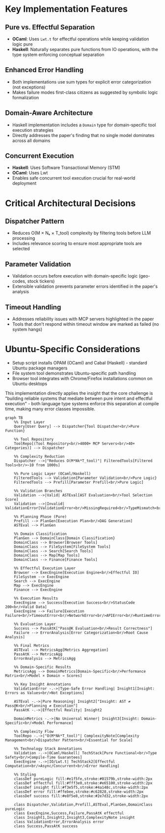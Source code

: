 # Key Implementation Features

## Pure vs. Effectful Separation
- **OCaml**: Uses `Lwt.t` for effectful operations while keeping validation logic pure
- **Haskell**: Naturally separates pure functions from IO operations, with the type system enforcing conceptual separation

## Enhanced Error Handling
- Both implementations use sum types for explicit error categorization (not exceptions)
- Makes failure modes first-class citizens as suggested by symbolic logic formalization

## Domain-Aware Architecture
- Haskell implementation includes a `Domain` type for domain-specific tool execution strategies
- Directly addresses the paper's finding that no single model dominates across all domains

## Concurrent Execution
- **Haskell**: Uses Software Transactional Memory (STM)
- **OCaml**: Uses Lwt
- Enables safe concurrent tool execution crucial for real-world deployment

# Critical Architectural Decisions

## Dispatcher Pattern
- Reduces O(M × Nₖ × T_tool) complexity by filtering tools before LLM processing
- Includes relevance scoring to ensure most appropriate tools are selected

## Parameter Validation
- Validation occurs before execution with domain-specific logic (geo-codes, stock tickers)
- Extensible validation prevents parameter errors identified in the paper's analysis

## Timeout Handling
- Addresses reliability issues with MCP servers highlighted in the paper
- Tools that don't respond within timeout window are marked as failed (no system hangs)

# Ubuntu-Specific Considerations

- Setup script installs OPAM (OCaml) and Cabal (Haskell) - standard Ubuntu package managers
- File system tool demonstrates Ubuntu-specific path handling
- Browser tool integrates with Chrome/Firefox installations common on Ubuntu desktops

This implementation directly applies the insight that the core challenge is "building reliable systems that mediate between pure intent and effectful execution" - both language type systems enforce this separation at compile time, making many error classes impossible.

```mermaid
graph TB
    %% Input Layer
    Query[User Query] --> Dispatcher{Tool Dispatcher<br/>Pure Function}
    
    %% Tool Repository
    ToolRepo[(Tool Repository<br/>4000+ MCP Servers<br/>40+ Categories)] --> Dispatcher
    
    %% Complexity Reduction
    Dispatcher -->|"Reduces O(M*Nk*T_tool)"| FilteredTools[Filtered Tools<br/>~10 from 1000s]
    
    %% Pure Logic Layer (OCaml/Haskell)
    FilteredTools --> Validation{Parameter Validation<br/>Pure Logic}
    FilteredTools --> Prefill[Parameter Prefill<br/>Pure Logic]
    
    %% Validation Branches
    Validation -->|Valid| ASTEval[AST Evaluation<br/>Tool Selection Score]
    Validation -->|Invalid| ValidationError[ValidationError<br/>MissingRequired<br/>TypeMismatch<br/>InvalidCode]
    
    %% Planning Phase (Pure)
    Prefill --> PlanGen[Execution Plan<br/>DAG Generation]
    ASTEval --> PlanGen
    
    %% Domain Classification
    PlanGen --> DomainClass{Domain Classification}
    DomainClass --> Browser[Browser Tools]
    DomainClass --> FileSystem[FileSystem Tools]
    DomainClass --> Search[Search Tools]
    DomainClass --> Map[Map Tools]
    DomainClass --> Finance[Finance Tools]
    
    %% Effectful Execution Layer
    Browser --> ExecEngine[Execution Engine<br/>Effectful IO]
    FileSystem --> ExecEngine
    Search --> ExecEngine
    Map --> ExecEngine
    Finance --> ExecEngine
    
    %% Execution Results
    ExecEngine --> Success[Execution Success<br/>StatusCode 200<br/>Valid Data]
    ExecEngine --> Failure[Execution Failure<br/>TimeoutError<br/>NetworkError<br/>APIError<br/>RuntimeError]
    
    %% Evaluation Layer
    Success --> PassAtK["Pass@K Evaluation<br/>Result Correctness"]
    Failure --> ErrorAnalysis[Error Categorization<br/>Root Cause Analysis]
    
    %% Final Metrics
    ASTEval --> MetricsAgg[Metrics Aggregation]
    PassAtK --> MetricsAgg
    ErrorAnalysis --> MetricsAgg
    
    %% Domain-Specific Results
    MetricsAgg --> DomainMetrics[Domain-Specific<br/>Performance Matrix<br/>Model × Domain → Scores]
    
    %% Key Insight Annotations
    ValidationError -.->|Type-Safe Error Handling| Insight1[Insight: Errors as Values<br/>Not Exceptions]
    
    ASTEval -.->|Pure Reasoning| Insight2["Insight: AST ≠ Pass@K<br/>Planning ≠ Execution"]
    PassAtK -.->|Effectful Reality| Insight2
    
    DomainMetrics -.->|No Universal Winner| Insight3[Insight: Domain-Specific<br/>Model Performance]
    
    %% Complexity Flow
    ToolRepo -.->|"O(M*Nk*T_tool)"| ComplexityNote[Complexity Management<br/>Dispatcher Pattern<br/>Essential for Scale]
    
    %% Technology Stack Annotations
    Validation -.->|OCaml/Haskell| TechStack[Pure Functional<br/>Type Safety<br/>Compile-Time Guarantees]
    ExecEngine -.->|IO/Lwt.t| TechStack2[Effectful Computation<br/>Async/Concurrent<br/>Error Handling]
    
    %% Styling
    classDef pureLogic fill:#e1f5fe,stroke:#01579b,stroke-width:2px
    classDef effectful fill:#fff3e0,stroke:#e65100,stroke-width:2px
    classDef insight fill:#f3e5f5,stroke:#4a148c,stroke-width:2px
    classDef error fill:#ffebee,stroke:#c62828,stroke-width:2px
    classDef success fill:#e8f5e8,stroke:#2e7d32,stroke-width:2px
    
    class Dispatcher,Validation,Prefill,ASTEval,PlanGen,DomainClass pureLogic
    class ExecEngine,Success,Failure,PassAtK effectful
    class Insight1,Insight2,Insight3,ComplexityNote insight
    class ValidationError,ErrorAnalysis error
    class Success,PassAtK success
```
